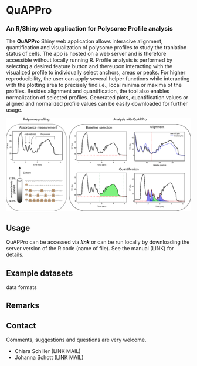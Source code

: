 # QuAPPro

### An R/Shiny web application for Polysome Profile analysis




The **QuAPPro** Shiny web application allows interacive alignment, quantification and visualization of polysome profiles to study the tranlation status of cells. The app is hosted on a web server and is therefore accessible without locally running R. Profile analysis is performed by selecting a desired feature button and thereupon interacting with the visualized profile to individually select anchors, areas or peaks. For higher reproducibility, the user can apply several helper functions while interacting with the plotting area to precisely find i.e., local minima or maxima of the profiles. Besides alignment and quantification, the tool also enables normalization of selected profiles. Generated plots, quantification values or aligned and normalized profile values can be easily downloaded for further usage.

![alt text](https://github.com/johannaschott/QuAPPro/blob/main/Figure1.png)



## Usage

QuAPPro can be accessed  via ***link*** or can be run locally by downloading the server version of the R code (name of file).
See the manual (LINK) for details. 

## Example datasets

data formats


## Remarks

## Contact

Comments, suggestions and questions are very welcome.
- Chiara Schiller (LINK MAIL)
- Johanna Schott (LINK MAIL)
